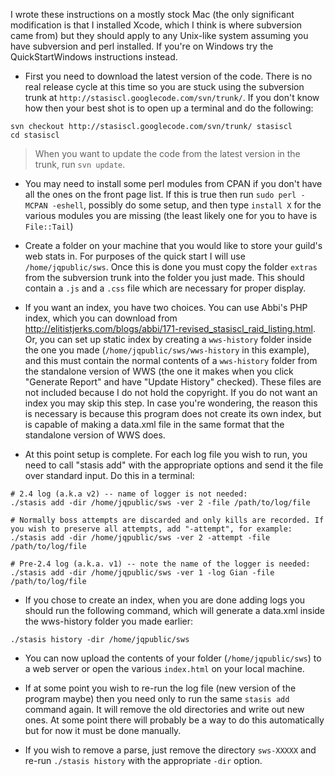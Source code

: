 I wrote these instructions on a mostly stock Mac (the only significant modification is that I installed Xcode, which I think is where subversion came from) but they should apply to any Unix-like system assuming you have subversion and perl installed. If you're on Windows try the QuickStartWindows instructions instead.

  * First you need to download the latest version of the code. There is no real release cycle at this time so you are stuck using the subversion trunk at `http://stasiscl.googlecode.com/svn/trunk/`. If you don't know how then your best shot is to open up a terminal and do the following:

```
svn checkout http://stasiscl.googlecode.com/svn/trunk/ stasiscl
cd stasiscl
```

> When you want to update the code from the latest version in the trunk, run `svn update`.

  * You may need to install some perl modules from CPAN if you don't have all the ones on the front page list. If this is true then run `sudo perl -MCPAN -eshell`, possibly do some setup, and then type `install X` for the various modules you are missing (the least likely one for you to have is `File::Tail`)

  * Create a folder on your machine that you would like to store your guild's web stats in. For purposes of the quick start I will use `/home/jqpublic/sws`. Once this is done you must copy the folder `extras` from the subversion trunk into the folder you just made. This should contain a `.js` and a `.css` file which are necessary for proper display.

  * If you want an index, you have two choices. You can use Abbi's PHP index, which you can download from http://elitistjerks.com/blogs/abbi/171-revised_stasiscl_raid_listing.html. Or, you can set up static index by creating a `wws-history` folder inside the one you made (`/home/jqpublic/sws/wws-history` in this example), and this must contain the normal contents of a `wws-history` folder from the standalone version of WWS (the one it makes when you click "Generate Report" and have "Update History" checked). These files are not included because I do not hold the copyright. If you do not want an index you may skip this step. In case you're wondering, the reason this is necessary is because this program does not create its own index, but is capable of making a data.xml file in the same format that the standalone version of WWS does.

  * At this point setup is complete. For each log file you wish to run, you need to call "stasis add" with the appropriate options and send it the file over standard input. Do this in a terminal:

```
# 2.4 log (a.k.a v2) -- name of logger is not needed:
./stasis add -dir /home/jqpublic/sws -ver 2 -file /path/to/log/file

# Normally boss attempts are discarded and only kills are recorded. If you wish to preserve all attempts, add "-attempt", for example:
./stasis add -dir /home/jqpublic/sws -ver 2 -attempt -file /path/to/log/file

# Pre-2.4 log (a.k.a. v1) -- note the name of the logger is needed:
./stasis add -dir /home/jqpublic/sws -ver 1 -log Gian -file /path/to/log/file
```

  * If you chose to create an index, when you are done adding logs you should run the following command, which will generate a data.xml inside the wws-history folder you made earlier:

```
./stasis history -dir /home/jqpublic/sws
```

  * You can now upload the contents of your folder (`/home/jqpublic/sws`) to a web server or open the various `index.html` on your local machine.

  * If at some point you wish to re-run the log file (new version of the program maybe) then you need only to run the same `stasis add` command again. It will remove the old directories and write out new ones. At some point there will probably be a way to do this automatically but for now it must be done manually.

  * If you wish to remove a parse, just remove the directory `sws-XXXXX` and re-run `./stasis history` with the appropriate `-dir` option.